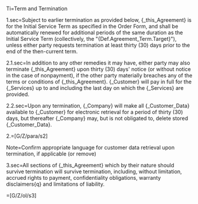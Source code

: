 Ti=Term and Termination

1.sec=Subject to earlier termination as provided below, {_this_Agreement} is for the Initial Service Term as specified in the Order Form, and shall be automatically renewed for additional periods of the same duration as the Initial Service Term (collectively, the "{Def.Agreement_Term.Target}"), unless either party requests termination at least thirty (30) days prior to the end of the then-current term.

2.1.sec=In addition to any other remedies it may have, either party may also terminate {_this_Agreement} upon thirty (30) days' notice (or without notice in the case of nonpayment), if the other party materially breaches any of the terms or conditions of {_this_Agreement}.  {_Customer} will pay in full for the {_Services} up to and including the last day on which the {_Services} are provided.

2.2.sec=Upon any termination, {_Company} will make all {_Customer_Data} available to {_Customer} for electronic retrieval for a period of thirty (30) days, but thereafter {_Company} may, but is not obligated to, delete stored {_Customer_Data}.

2.=[G/Z/para/s2]

Note=Confirm appropriate language for customer  data retrieval upon termination, if applicable (or remove)

3.sec=All sections of {_this_Agreement} which by their nature should survive termination will survive termination, including, without limitation, accrued rights to payment, confidentiality obligations, warranty disclaimers{q} and limitations of liability.

=[G/Z/ol/s3]
